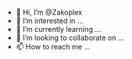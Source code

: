 - 👋 Hi, I’m @Zakoplex
- 👀 I’m interested in ...
- 🌱 I’m currently learning ...
- 💞️ I’m looking to collaborate on ...
- 📫 How to reach me ...

<!---
Zakoplex/Zakoplex is a ✨ special ✨ repository because its `README.md` (this file) appears on your GitHub profile.
You can click the Preview link to take a look at your changes.
--->

